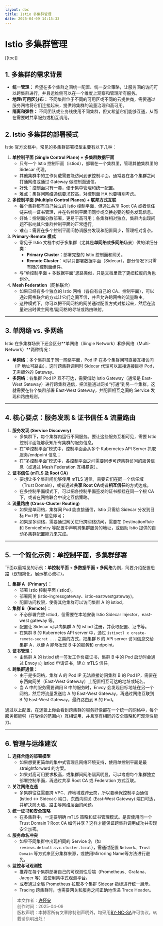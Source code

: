 ```yaml
---
layout: doc
title: Istio 多集群管理
date: 2025-04-09 14:15:33
---
```


# Istio 多集群管理

[[toc]]

## 1. 多集群的需求背景
+ **统一管理：** 希望在多个集群之间统一配置、统一安全策略，让服务间的访问可以跨集群进行，并且运维侧可以在一个维度上观察和管理所有服务。
+ **地理/可用区分布：** 不同集群位于不同的可用区或不同的云提供商，需要通过服务网格将它们连接起来，提供跨集群的流量治理和高可用。
+ **隔离和弹性：** 不同团队或业务线使用不同集群，但又希望它们能够互通，从而在需要时共享服务或相互调用。

## 2. Istio 多集群的部署模式
Istio 官方文档中，常见的多集群部署模型主要有以下几种：

1. **单控制平面 (Single Control Plane) + 多集群数据平面**
    - 只有一个 Istio 控制平面（istiod），部署在一个集群里，管理其他集群里的 Sidecar 代理。
    - 其他集群中的工作负载需要能访问到该控制平面，通常要在各个集群之间打通网络或通过 Gateway 做控制面通信。
    - 好处：控制面只有一套，便于集中管理和统一配置。
    - 难点：集群间网络通信要求较高，对控制面 HA 也要特别考虑。
2. **多控制平面 (Multiple Control Planes) + 联邦方式互联**
    - 每个集群都有自己独立的 Istio 控制平面，但通过共享 Root CA 或者信任链来统一证书管理，并在各控制平面间同步或交换必要的服务发现信息。
    - 好处：控制面分散部署，更易于高可用；各集群相对独立，集群内出现问题不影响其它集群控制平面的正常运行。
    - 难点：需要在多个控制平面间协调服务发现和配置同步，管理相对复杂。
3. **Primary-Remote 模式**
    - 常见于 Istio 文档中对于多集群（尤其是**单网络**或**多网络**场景）做的详细分类：
        * **Primary Cluster**：部署完整的 Istio 控制面和网关。
        * **Remote Cluster**：可以只部署数据平面（Sidecar），部分情况下只需有限的控制面组件。
    - 与“单控制平面 + 多数据平面”思路类似，只是文档里做了更细粒度的角色划分。
4. **Mesh Federation**（网格联合）
    - 如果已经有多个独立的 Istio 网格（各自有自己的 CA、控制平面），可以通过网格联合的方式让它们之间互信，并且允许跨网格的流量路由。
    - 这种模式下，你可以把不同网格的网关通过配置方式对接起来，然后在流量进出时做主网格/副网格的寻址或路由映射。

---

## 3. 单网络 vs. 多网络
Istio 在多集群场景下还会区分**单网络（Single Network）**和**多网络（Multi-Network）**两种情况：

+ **单网络**：多个集群属于同一网络平面，Pod IP 在多个集群间可直接互相访问（IP 地址可路由），这时跨集群调用时 Sidecar 代理可以直接连接目标 Pod，无需额外的 Gateway。
+ **多网络**：各集群 Pod IP 互不可达，需要借助 Istio Gateway（通常是 East-West Gateway）进行跨集群通信，把流量通过网关“打通”到另一个集群。这就需要在各个集群部署 East-West Gateway，并配置相互之间的 Service 发现和路由规则。

---

## 4. 核心要点：服务发现 & 证书信任 & 流量路由
1. **服务发现 (Service Discovery)**
    - 多集群下，每个集群内运行不同服务。要让这些服务互相可见，需要 Istio 控制平面能够获知所有集群的服务信息。
    - 在“单控制平面”模式中，控制平面会从多个 Kubernetes API Server 抓取服务/endpoint 信息；
    - 在“多控制平面”模式中，各控制平面之间需要同步可跨集群访问的服务信息（或通过 Mesh Federation 互相暴露）。
2. **证书信任 (mTLS 及 Root CA)**
    - 要想让多个集群间能够使用 mTLS 通信，需要它们在同一个信任域（Trust Domain），或者通过**共享 Root CA**或者**相互信任**的方式达成。
    - 在多控制平面模式下，可以把各控制平面签发的证书都挂在同一个根 CA 下，或者在网格联合中设定互信策略。
3. **流量路由 (Cross-Cluster Routing)**
    - 如果是单网络，集群间 Pod 能直接通信，Istio 只需给 Sidecar 分发到目标 Pod 的 IP 信息即可；
    - 如果是多网络，需要通过网关进行跨网络访问，需要在 DestinationRule 和 ServiceEntry 等配置中声明跨集群服务的地址，或借助 Istio 提供的自动多集群配置能力来完成。

---

## 5. 一个简化示例：单控制平面，多集群部署
下面以最常见的示例：**单控制平面 + 多数据平面 + 多网络**为例，简要介绍配置思路（逻辑简化，展示核心流程）。

1. **集群 A（Primary）：**
    - 部署 Istio 控制平面 (istiod)。
    - 部署网关 (istio-ingressgateway、istio-eastwestgateway)。
    - 配置访问权限，使得其他集群可以访问集群 A 的 istiod。
2. **集群 B（Remote）：**
    - 不必部署完整 istiod，但需要在本地安装 Istio Sidecar Injector、east-west gateway 等。
    - 配置让 Sidecar 可以向集群 A 的 istiod 注册，并获取配置、证书等。
    - 在集群 B 的 Kubernetes API server 中，通过 `istioctl x create-remote-secret ...` 之类的方式，把集群 B 的 API server 访问信息交给集群 A，以便 A 能够发现 B 中的服务和 endpoint。
3. **证书管理：**
    - 由集群 A 的 istiod 统一签发工作负载证书，集群 B 中的 Pod 启动时会通过 Envoy 向 istiod 申请证书，建立 mTLS 信任。
4. **跨集群通信：**
    - 由于是多网络，集群 A 的 Pod IP 无法直接访问集群 B 的 Pod IP，需要在东西向网关（East-West Gateway）上配置相互可达的地址或域名。
    - 当 A 中的服务需要调用 B 中的服务时，Envoy 会发现目标地址在另一个网络，然后将流量发送给 A 的 East-West Gateway，再通过网络互联到 B 的 East-West Gateway，最终路由到 B 的 Pod。

通过以上配置，在逻辑上你会看到跨集群的服务好像都在一个统一的网格中，每个服务都能够（在受控的范围内）互相调用，并且享有相同的安全策略和可观测性能力。

---

## 6. 管理与运维建议
1. **选择合适的部署模型**
    - 如果想要更简单的集中式管理且网络环境支持，使用单控制平面是最 straightforward 的方案。
    - 如果对高可用要求极高，或集群间网络隔离明显，可以考虑每个集群独立部署控制平面，再通过共享 Root CA 或 Federation 方式互联。
2. **关注网络连通**
    - 多集群往往需要跨 VPC、跨地域或跨云商，所以要确保控制平面通信 (istiod <-> Sidecar) 端口、东西向网关 (East-West Gateway) 端口可达，并解决防火墙、路由等网络层面的问题。
3. **统一证书和安全策略**
    - 在多集群中，一定要明确 mTLS 策略和证书管理模式。是否使用同一个 Trust Domain？Root CA 如何共享？这样才能保证跨集群调用成功并实现安全加密。
4. **服务命名冲突**
    - 如果不同集群中出现相同的 Service 名（如 `reviews.default.svc.cluster.local`），需通过配置 `Network`、`Trust Domain` 等方式来区分集群来源，或使用Mirroring Name等方法进行避免。
5. **监控与可观测性**
    - 推荐在每个集群部署自己的可观测性后端（Prometheus、Grafana、Jaeger 等）或使用集中式观测平台。
    - 或者通过全局 Prometheus 拉取多个集群 Sidecar 指标进行统一展示。
    - Tracing 跨集群时，也需要网关和服务之间正确地传递 Trace Header。

>本文作者：[许怀安](https://dbsecurity.com.cn/)
><br/>创作时间：2025-04-09
><br/>版权声明：本博客所有文章除特别声明外，均采用[BY-NC-SA](https://creativecommons.org/licenses/by-nc-sa/4.0/deed.zh)许可协议。转载请禀明出处！